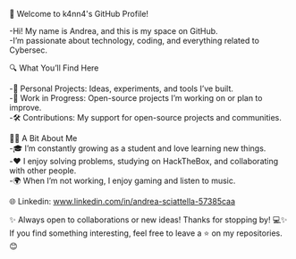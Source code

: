 👾 Welcome to k4nn4's GitHub Profile!

-Hi! My name is Andrea, and this is my space on GitHub.  
-I’m passionate about technology, coding, and everything related to Cybersec.


🔍 What You’ll Find Here

-📂 Personal Projects: Ideas, experiments, and tools I’ve built.          
-🌱 Work in Progress: Open-source projects I’m working on or plan to improve.          
-🛠️ Contributions: My support for open-source projects and communities.

🧑‍💻 A Bit About Me  
-🎓 I’m constantly growing as a student and love learning new things.  
-❤️ I enjoy solving problems, studying on HackTheBox, and collaborating with other people.  
-🌍 When I’m not working, I enjoy gaming and listen to music.  

🌐 Linkedin: www.linkedin.com/in/andrea-sciattella-57385caa

✨ Always open to collaborations or new ideas!
Thanks for stopping by! 💻✨
If you find something interesting, feel free to leave a ⭐ on my repositories. 😊

